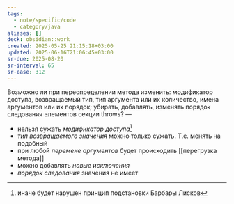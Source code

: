 ```yaml
---
tags:
  - note/specific/code
  - category/java
aliases: []
deck: obsidian::work
created: 2025-05-25 21:15:18+03:00
updated: 2025-06-16T21:06:45+03:00
sr-due: 2025-08-20
sr-interval: 65
sr-ease: 312
---
```


Возможно ли при переопределении метода изменить: модификатор доступа, возвращаемый тип, тип аргумента или их количество, имена аргументов или их порядок; убирать, добавлять, изменять порядок следования элементов секции throws?
—
- нельзя сужать *модификатор доступа*[^1]
- *тип возвращаемого значения* можно только сужать. Т.е. менять на подобный
- при любой *перемене аргументов* будет происходить [[перегрузка метода]]
- можно добавлять *новые исключения*
- *порядок следования* значения не имеет

[^1]: иначе будет нарушен принцип подстановки Барбары Лисков
